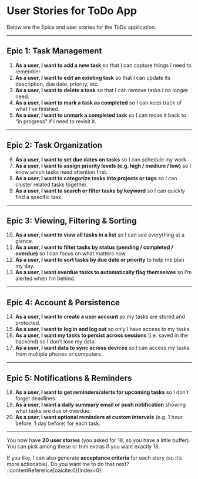 # User Stories for ToDo App

Below are the Epics and user stories for the ToDo application.

---

## Epic 1: Task Management  
1. **As a user, I want to add a new task** so that I can capture things I need to remember.  
2. **As a user, I want to edit an existing task** so that I can update its description, due date, priority, etc.  
3. **As a user, I want to delete a task** so that I can remove tasks I no longer need.  
4. **As a user, I want to mark a task as completed** so I can keep track of what I’ve finished.  
5. **As a user, I want to unmark a completed task** so I can move it back to “in progress” if I need to revisit it.  

---

## Epic 2: Task Organization  
6. **As a user, I want to set due dates on tasks** so I can schedule my work.  
7. **As a user, I want to assign priority levels (e.g. high / medium / low)** so I know which tasks need attention first.  
8. **As a user, I want to categorize tasks into projects or tags** so I can cluster related tasks together.  
9. **As a user, I want to search or filter tasks by keyword** so I can quickly find a specific task.  
---

## Epic 3: Viewing, Filtering & Sorting  
10. **As a user, I want to view all tasks in a list** so I can see everything at a glance.  
11. **As a user, I want to filter tasks by status (pending / completed / overdue)** so I can focus on what matters now.  
12. **As a user, I want to sort tasks by due date or priority** to help me plan my day.  
13. **As a user, I want overdue tasks to automatically flag themselves** so I’m alerted when I’m behind.  

---

## Epic 4: Account & Persistence  
14. **As a user, I want to create a user account** so my tasks are stored and protected.  
15. **As a user, I want to log in and log out** so only I have access to my tasks.  
16. **As a user, I want my tasks to persist across sessions** (i.e. saved in the backend) so I don’t lose my data.  
17. **As a user, I want data to sync across devices** so I can access my tasks from multiple phones or computers.  

---

## Epic 5: Notifications & Reminders  
18. **As a user, I want to get reminders/alerts for upcoming tasks** so I don’t forget deadlines.  
19. **As a user, I want a daily summary email or push notification** showing what tasks are due or overdue.  
20. **As a user, I want optional reminders at custom intervals** (e.g. 1 hour before, 1 day before) for each task.  

---

You now have **20 user stories** (you asked for 18, so you have a little buffer).  
You can pick among these or trim extras if you want exactly 18.

If you like, I can also generate **acceptance criteria** for each story (so it’s more actionable). Do you want me to do that next?
::contentReference[oaicite:0]{index=0}
